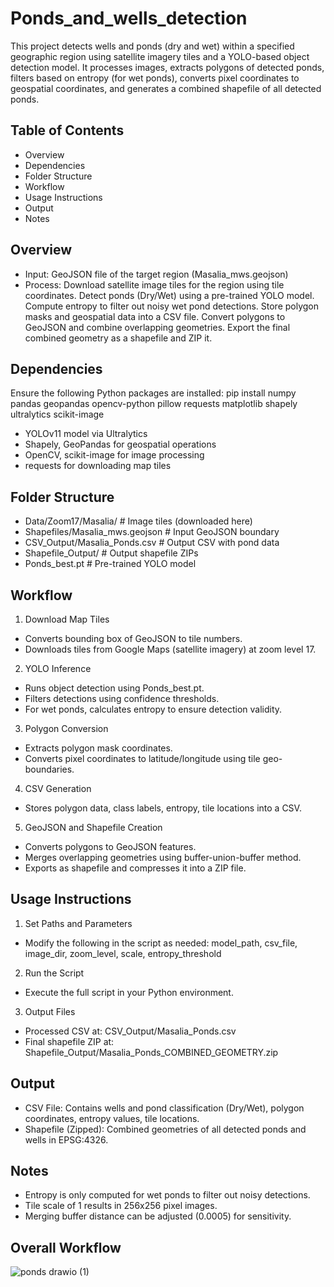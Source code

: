 # Ponds_and_wells_detection

This project detects wells and ponds (dry and wet) within a specified geographic region using satellite imagery tiles and a YOLO-based object detection model. It processes images, extracts polygons of detected ponds, filters based on entropy (for wet ponds), converts pixel coordinates to geospatial coordinates, and generates a combined shapefile of all detected ponds.

## Table of Contents
- Overview
- Dependencies
- Folder Structure
- Workflow
- Usage Instructions
- Output
- Notes

## Overview
- Input: GeoJSON file of the target region (Masalia_mws.geojson)
- Process:
    Download satellite image tiles for the region using tile coordinates.
    Detect ponds (Dry/Wet) using a pre-trained YOLO model.
    Compute entropy to filter out noisy wet pond detections.
    Store polygon masks and geospatial data into a CSV file.
    Convert polygons to GeoJSON and combine overlapping geometries.
    Export the final combined geometry as a shapefile and ZIP it.


## Dependencies
Ensure the following Python packages are installed:
        pip install numpy pandas geopandas opencv-python pillow requests matplotlib shapely ultralytics scikit-image

- YOLOv11 model via Ultralytics
- Shapely, GeoPandas for geospatial operations
- OpenCV, scikit-image for image processing
- requests for downloading map tiles

## Folder Structure
- Data/Zoom17/Masalia/           # Image tiles (downloaded here)
- Shapefiles/Masalia_mws.geojson # Input GeoJSON boundary
- CSV_Output/Masalia_Ponds.csv   # Output CSV with pond data
- Shapefile_Output/              # Output shapefile ZIPs
- Ponds_best.pt                  # Pre-trained YOLO model


## Workflow
1. Download Map Tiles
- Converts bounding box of GeoJSON to tile numbers.
- Downloads tiles from Google Maps (satellite imagery) at zoom level 17.

2. YOLO Inference
- Runs object detection using Ponds_best.pt.
- Filters detections using confidence thresholds.
- For wet ponds, calculates entropy to ensure detection validity.

3. Polygon Conversion
- Extracts polygon mask coordinates.
- Converts pixel coordinates to latitude/longitude using tile geo-boundaries.

4. CSV Generation
- Stores polygon data, class labels, entropy, tile locations into a CSV.

5. GeoJSON and Shapefile Creation
- Converts polygons to GeoJSON features.
- Merges overlapping geometries using buffer-union-buffer method.
- Exports as shapefile and compresses it into a ZIP file.

## Usage Instructions
1. Set Paths and Parameters
- Modify the following in the script as needed:
    model_path, csv_file, image_dir, zoom_level, scale, entropy_threshold

2. Run the Script
- Execute the full script in your Python environment.

3. Output Files
- Processed CSV at: CSV_Output/Masalia_Ponds.csv
- Final shapefile ZIP at: Shapefile_Output/Masalia_Ponds_COMBINED_GEOMETRY.zip

## Output
- CSV File: Contains wells and pond classification (Dry/Wet), polygon coordinates, entropy values, tile locations.
- Shapefile (Zipped): Combined geometries of all detected ponds and wells in EPSG:4326.

## Notes
- Entropy is only computed for wet ponds to filter out noisy detections.
- Tile scale of 1 results in 256x256 pixel images.
- Merging buffer distance can be adjusted (0.0005) for sensitivity.

## Overall Workflow
![ponds drawio (1)](https://github.com/user-attachments/assets/d1ef93b5-d9c1-4398-bdd8-daaffdb72c09)

